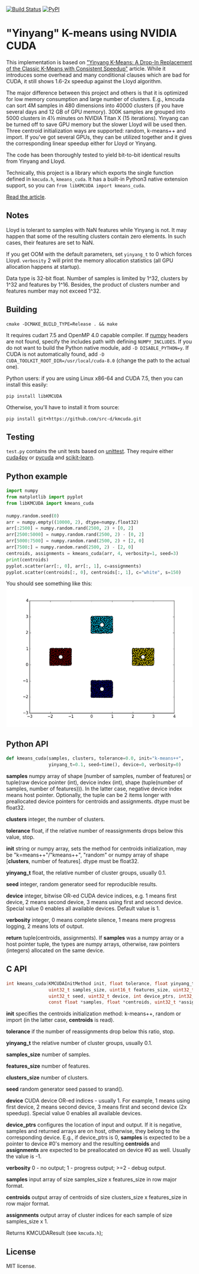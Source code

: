 [![Build Status](https://travis-ci.org/src-d/kmcuda.svg?branch=master)](https://travis-ci.org/src-d/kmcuda) [![PyPI](https://img.shields.io/pypi/v/libKMCUDA.svg)](https://pypi.python.org/pypi/libKMCUDA)

"Yinyang" K-means using NVIDIA CUDA
===================================

This implementation is based on ["Yinyang K-Means: A Drop-In Replacement
of the Classic K-Means with Consistent Speedup"](https://www.microsoft.com/en-us/research/wp-content/uploads/2016/02/ding15.pdf)
article. While it introduces some overhead and many conditional clauses
which are bad for CUDA, it still shows 1.6-2x speedup against the Lloyd
algorithm.

The major difference between this project and others is that it is
optimized for low memory consumption and large number of clusters. E.g.,
kmcuda can sort 4M samples in 480 dimensions into 40000 clusters (if you
have several days and 12 GB of GPU memory). 300K samples are grouped
into 5000 clusters in 4½ minutes on NVIDIA Titan X (15 iterations). Yinyang can be
turned off to save GPU memory but the slower Lloyd will be used then.
Three centroid initialization ways are supported: random, k-means++ and import.
If you've got several GPUs, they can be utilized together and it gives the
corresponding linear speedup either for Lloyd or Yinyang.

The code has been thoroughly tested to yield bit-to-bit identical
results from Yinyang and Lloyd.

Technically, this project is a library which exports the single function
defined in `kmcuda.h`, `kmeans_cuda`. It has a built-in Python3 native
extension support, so you can `from libKMCUDA import kmeans_cuda`.

[Read the article](http://blog.sourced.tech/post/towards_kmeans_on_gpu/).

Notes
-----
Lloyd is tolerant to samples with NaN features while Yinyang is not.
It may happen that some of the resulting clusters contain zero elements.
In such cases, their features are set to NaN.

If you get OOM with the default parameters, set `yinyang_t` to 0 which
forces Lloyd. `verbosity` 2 will print the memory allocation statistics
(all GPU allocation happens at startup).

Data type is 32-bit float. Number of samples is limited by 1^32,
clusters by 1^32 and features by 1^16. Besides, the product of
clusters number and features number may not exceed 1^32.

Building
--------
```
cmake -DCMAKE_BUILD_TYPE=Release . && make
```
It requires cudart 7.5 and OpenMP 4.0 capable compiler.
If [numpy](http://www.numpy.org/) headers are not found,
specify the includes path with defining `NUMPY_INCLUDES`.
If you do not want to build the Python native module, add `-D DISABLE_PYTHON=y`.
If CUDA is not automatically found, add `-D CUDA_TOOLKIT_ROOT_DIR=/usr/local/cuda-8.0`
(change the path to the actual one).

Python users: if you are using Linux x86-64 and CUDA 7.5, then you can
install this easily:
```
pip install libKMCUDA
```
Otherwise, you'll have to install it from source:
```
pip install git+https://github.com/src-d/kmcuda.git
```

Testing
-------
`test.py` contains the unit tests based on [unittest](https://docs.python.org/3/library/unittest.html).
They require either [cuda4py](https://github.com/ajkxyz/cuda4py) or [pycuda](https://github.com/inducer/pycuda) and
[scikit-learn](http://scikit-learn.org/stable/).

Python example
--------------
```python
import numpy
from matplotlib import pyplot
from libKMCUDA import kmeans_cuda

numpy.random.seed(0)
arr = numpy.empty((10000, 2), dtype=numpy.float32)
arr[:2500] = numpy.random.rand(2500, 2) + [0, 2]
arr[2500:5000] = numpy.random.rand(2500, 2) - [0, 2]
arr[5000:7500] = numpy.random.rand(2500, 2) + [2, 0]
arr[7500:] = numpy.random.rand(2500, 2) - [2, 0]
centroids, assignments = kmeans_cuda(arr, 4, verbosity=1, seed=3)
print(centroids)
pyplot.scatter(arr[:, 0], arr[:, 1], c=assignments)
pyplot.scatter(centroids[:, 0], centroids[:, 1], c="white", s=150)
```
You should see something like this:
![Clustered dots](cls.png)

Python API
----------
```python
def kmeans_cuda(samples, clusters, tolerance=0.0, init="k-means++",
                yinyang_t=0.1, seed=time(), device=0, verbosity=0)
```
**samples** numpy array of shape \[number of samples, number of features\]
            or tuple(raw device pointer (int), device index (int), shape (tuple(number of samples, number of features))).
            In the latter case, negative device index means host pointer. Optionally,
            the tuple can be 2 items longer with preallocated device pointers for
            centroids and assignments. dtype must be float32.

**clusters** integer, the number of clusters.

**tolerance** float, if the relative number of reassignments drops below this value, stop.

**init** string or numpy array, sets the method for centroids initialization,
         may be "k=means++"/"kmeans++", "random" or numpy array of shape
         \[**clusters**, number of features\]. dtype must be float32.

**yinyang_t** float, the relative number of cluster groups, usually 0.1.

**seed** integer, random generator seed for reproducible results.

**device** integer, bitwise OR-ed CUDA device indices, e.g. 1 means first device, 2 means second device,
           3 means using first and second device. Special value 0 enables all available devices.
           Default value is 1.

**verbosity** integer, 0 means complete silence, 1 means mere progress logging,
              2 means lots of output.
              
 **return** tuple(centroids, assignments). If **samples** was a numpy array or
            a host pointer tuple, the types are numpy arrays, otherwise, raw pointers
            (integers) allocated on the same device.

C API
-----
```C
int kmeans_cuda(KMCUDAInitMethod init, float tolerance, float yinyang_t,
                uint32_t samples_size, uint16_t features_size, uint32_t clusters_size,
                uint32_t seed, uint32_t device, int device_ptrs, int32_t verbosity,
                const float *samples, float *centroids, uint32_t *assignments)
```
**init** specifies the centroids initialization method: k-means++, random or import
         (in the latter case, **centroids** is read).

**tolerance** if the number of reassignments drop below this ratio, stop.

**yinyang_t** the relative number of cluster groups, usually 0.1.

**samples_size** number of samples.

**features_size** number of features.

**clusters_size** number of clusters.

**seed** random generator seed passed to srand().

**device** CUDA device OR-ed indices - usually 1. For example, 1 means using first device,
           2 means second device, 3 means first and second device (2x speedup). Special
           value 0 enables all available devices.

**device_ptrs** configures the location of input and output. If it is negative,
                samples and returned arrays are on host, otherwise, they belong to the
                corresponding device. E.g., if device_ptrs is 0, **samples** is expected
                to be a pointer to device #0's memory and the resulting **centroids** and
                **assignments** are expected to be preallocated on device #0 as well.
                Usually the value is -1.

**verbosity** 0 - no output; 1 - progress output; >=2 - debug output.

**samples** input array of size samples_size x features_size in row major format.

**centroids** output array of centroids of size clusters_size x features_size
in row major format.

**assignments** output array of cluster indices for each sample of size
samples_size x 1.

Returns KMCUDAResult (see `kmcuda.h`);

License
-------
MIT license.

